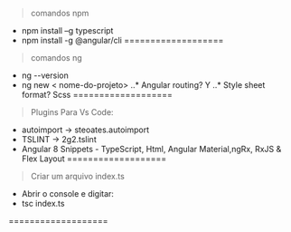 > comandos npm 
* npm install –g typescript 
* npm install -g @angular/cli
===================
> comandos ng 
* ng --version
* ng new < nome-do-projeto> 
..* Angular routing? Y
..* Style sheet format? Scss
===================

> Plugins Para Vs Code:
* autoimport -> steoates.autoimport
* TSLINT -> 2g2.tslint
* Angular 8 Snippets - TypeScript, Html, Angular Material,ngRx, RxJS & Flex Layout
===================
> Criar um arquivo index.ts
* Abrir o console e digitar:
* tsc index.ts

===================
